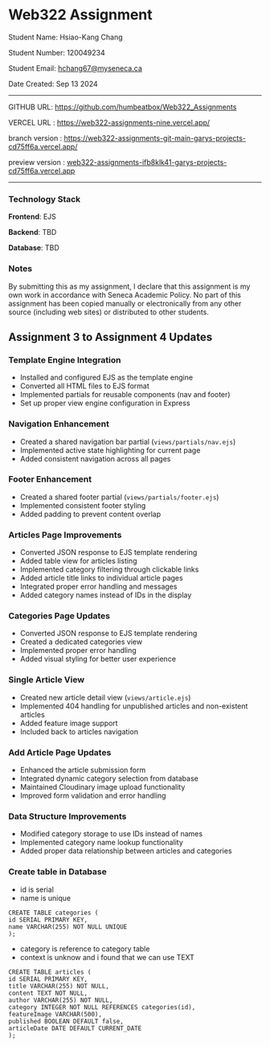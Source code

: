 # Web322 Assignment

Student Name: Hsiao-Kang Chang

Student Number: 120049234

Student Email: hchang67@myseneca.ca

Date Created: Sep 13 2024

---

GITHUB URL: https://github.com/humbeatbox/Web322_Assignments

VERCEL URL :
https://web322-assignments-nine.vercel.app/

branch version :
https://web322-assignments-git-main-garys-projects-cd75ff6a.vercel.app/

preview version :
[web322-assignments-ifb8klk41-garys-projects-cd75ff6a.vercel.app](https://web322-assignments-ifb8klk41-garys-projects-cd75ff6a.vercel.app/)

---

### Technology Stack

**Frontend**: EJS

**Backend**: TBD

**Database**: TBD

### Notes

By submitting this as my assignment, I declare that this assignment is my own work in accordance with Seneca Academic Policy. No part of this assignment has been copied manually or electronically from any other source (including web sites) or distributed to other students.

## Assignment 3 to Assignment 4 Updates

### Template Engine Integration

- Installed and configured EJS as the template engine
- Converted all HTML files to EJS format
- Implemented partials for reusable components (nav and footer)
- Set up proper view engine configuration in Express

### Navigation Enhancement

- Created a shared navigation bar partial (`views/partials/nav.ejs`)
- Implemented active state highlighting for current page
- Added consistent navigation across all pages

### Footer Enhancement

- Created a shared footer partial (`views/partials/footer.ejs`)
- Implemented consistent footer styling
- Added padding to prevent content overlap

### Articles Page Improvements

- Converted JSON response to EJS template rendering
- Added table view for articles listing
- Implemented category filtering through clickable links
- Added article title links to individual article pages
- Integrated proper error handling and messages
- Added category names instead of IDs in the display

### Categories Page Updates

- Converted JSON response to EJS template rendering
- Created a dedicated categories view
- Implemented proper error handling
- Added visual styling for better user experience

### Single Article View

- Created new article detail view (`views/article.ejs`)
- Implemented 404 handling for unpublished articles and non-existent articles
- Added feature image support
- Included back to articles navigation

### Add Article Page Updates

- Enhanced the article submission form
- Integrated dynamic category selection from database
- Maintained Cloudinary image upload functionality
- Improved form validation and error handling

### Data Structure Improvements

- Modified category storage to use IDs instead of names
- Implemented category name lookup functionality
- Added proper data relationship between articles and categories

### Create table in Database

- id is serial
- name is unique

```
CREATE TABLE categories (
id SERIAL PRIMARY KEY,
name VARCHAR(255) NOT NULL UNIQUE
);
```

- category is reference to category table
- context is unknow and i found that we can use TEXT

```
CREATE TABLE articles (
id SERIAL PRIMARY KEY,
title VARCHAR(255) NOT NULL,
content TEXT NOT NULL,
author VARCHAR(255) NOT NULL,
category INTEGER NOT NULL REFERENCES categories(id),
featureImage VARCHAR(500),
published BOOLEAN DEFAULT false,
articleDate DATE DEFAULT CURRENT_DATE
);
```
